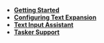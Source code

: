 * [<b>Getting Started</b>](getting-started.md)
* [<b>Configuring Text Expansion</b>](text-expansion-configuration.md) 
* [<b>Text Input Assistant</b>](text-input-assistant.md)
* [<b>Tasker Support</b>](tasker-support.md)